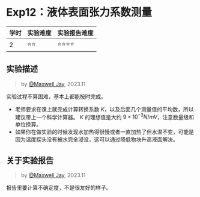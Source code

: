 # Exp12：液体表面张力系数测量

| 学时 | 实验难度 | 实验报告难度 |
|------|---------|------------|
| 2 | ⭐⭐ | ⭐⭐⭐⭐ |

## 实验描述
> by [@Maxwell Jay](https://github.com/MaxwellJay256), 2023.11

实验过程不算困难，基本上都能按时完成。

- 老师要求在课上就完成计算转换系数 $K$，以及后面几个测量值的平均数，所以建议带上一个科学计算器。
  $K$ 的理想值是大约 $9\times 10^{-3} N/mV$，注意数量级和单位换算。
- 如果你在做实验的时候发现水加热得很慢或者一直加热了但水温不变，可能是因为温度探头没有被水完全浸没，这可以通过降低物块升高液面解决。

## 关于实验报告
> by [@Maxwell Jay](https://github.com/MaxwellJay256), 2023.11

报告里要计算不确定度，不是很友好的样子。
